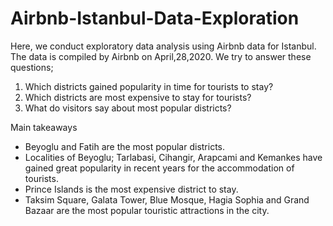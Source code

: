 # Airbnb-Istanbul-Data-Exploration

Here, we conduct exploratory data analysis using Airbnb data for Istanbul. The data is compiled by Airbnb on April,28,2020. We try to answer these questions; 

1) Which districts gained popularity in time for tourists to stay?
2) Which districts are most expensive to stay for tourists?
3) What do visitors say about most popular districts?

Main takeaways
- Beyoglu and Fatih are the most popular districts.
- Localities of Beyoglu; Tarlabasi, Cihangir, Arapcami and Kemankes have gained great popularity in recent years for the accommodation of tourists.
- Prince Islands is the most expensive district to stay.
- Taksim Square, Galata Tower, Blue Mosque, Hagia Sophia and Grand Bazaar are the most popular touristic attractions in the city.
